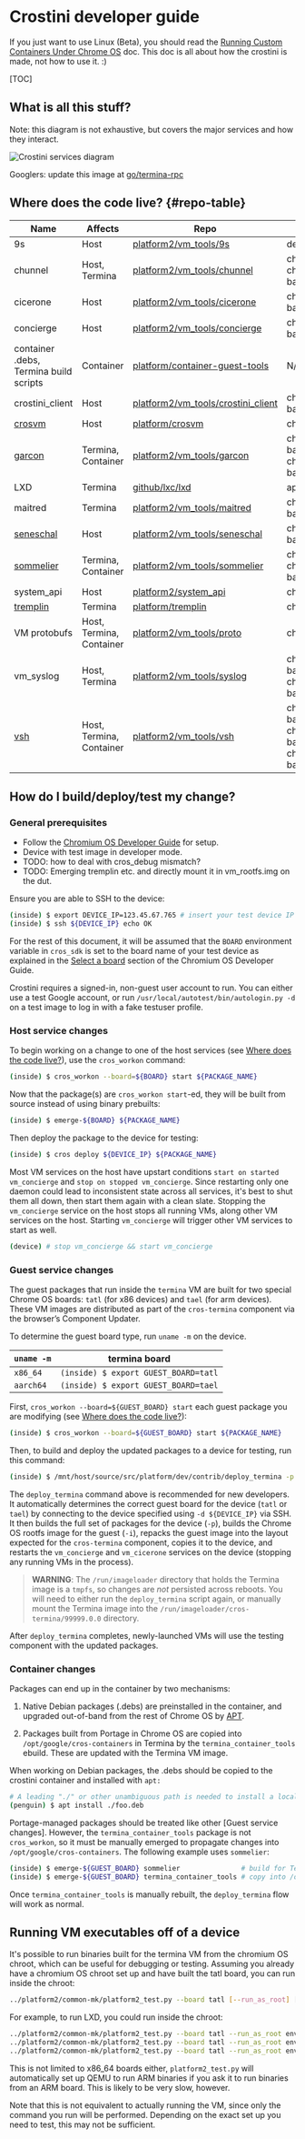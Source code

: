 # Crostini developer guide

If you just want to use Linux (Beta), you should read the [Running Custom
Containers Under Chrome OS](containers_and_vms.md) doc. This doc is all about
how the crostini is made, not how to use it. :)

[TOC]

## What is all this stuff?

Note: this diagram is not exhaustive, but covers the major services and how they
interact.

![Crostini services diagram](images/crostini_services.png)

Googlers: update this image at [go/termina-rpc]

## Where does the code live? {#repo-table}

| Name                                   | Affects                  | Repo                                 | ebuild                                                                                           |
|----------------------------------------|--------------------------|--------------------------------------|--------------------------------------------------------------------------------------------------|
| 9s                                     | Host                     | [platform2/vm_tools/9s]              | dev-rust/9s                                                                                      |
| chunnel                                | Host, Termina            | [platform2/vm_tools/chunnel]         | chromeos-base/chunnel, chromeos-base/termina_container_tools                                     |
| cicerone                               | Host                     | [platform2/vm_tools/cicerone]        | chromeos-base/vm_host_tools                                                                      |
| concierge                              | Host                     | [platform2/vm_tools/concierge]       | chromeos-base/vm_host_tools                                                                      |
| container .debs, Termina build scripts | Container                | [platform/container-guest-tools]     | N/A                                                                                              |
| crostini_client                        | Host                     | [platform2/vm_tools/crostini_client] | chromeos-base/crostini_client                                                                    |
| [crosvm]                               | Host                     | [platform/crosvm]                    | chromeos-base/crosvm                                                                             |
| [garcon]                               | Termina, Container       | [platform2/vm_tools/garcon]          | chromeos-base/vm_guest_tools, chromeos-base/termina_container_tools                              |
| LXD                                    | Termina                  | [github/lxc/lxd]                     | app-emulation/lxd                                                                                |
| maitred                                | Termina                  | [platform2/vm_tools/maitred]         | chromeos-base/vm_guest_tools                                                                     |
| [seneschal]                            | Host                     | [platform2/vm_tools/seneschal]       | chromeos-base/vm_host_tools                                                                      |
| [sommelier]                            | Termina, Container       | [platform2/vm_tools/sommelier]       | chromeos-base/sommelier, chromeos-base/termina_container_tools                                   |
| system_api                             | Host                     | [platform2/system_api]               | chromeos-base/system_api                                                                         |
| [tremplin]                             | Termina                  | [platform/tremplin]                  | chromeos-base/tremplin                                                                           |
| VM protobufs                           | Host, Termina, Container | [platform2/vm_tools/proto]           | chromeos-base/vm_protos                                                                          |
| vm_syslog                              | Host, Termina            | [platform2/vm_tools/syslog]          | chromeos-base/vm_guest_tools, chromeos-base/vm_host_tools                                        |
| [vsh]                                  | Host, Termina, Container | [platform2/vm_tools/vsh]             | chromeos-base/vm_host_tools, chromeos-base/vm_guest_tools, chromeos-base/termina_container_tools |

[crosvm]: https://chromium.googlesource.com/chromiumos/platform/crosvm/+/HEAD/README.md
[garcon]: https://chromium.googlesource.com/chromiumos/platform2/+/HEAD/vm_tools/garcon/README.md
[github/lxc/lxd]: https://github.com/lxc/lxd
[platform/container-guest-tools]: https://chromium.googlesource.com/chromiumos/containers/cros-container-guest-tools/
[platform/crosvm]: https://chromium.googlesource.com/chromiumos/platform/crosvm/
[platform/tremplin]: https://chromium.googlesource.com/chromiumos/platform/tremplin/
[platform2/system_api]: https://chromium.googlesource.com/chromiumos/platform2/+/HEAD/system_api
[platform2/vm_tools/9s]: https://chromium.googlesource.com/chromiumos/platform2/+/HEAD/vm_tools/9s
[platform2/vm_tools/chunnel]: https://chromium.googlesource.com/chromiumos/platform2/+/HEAD/vm_tools/chunnel
[platform2/vm_tools/cicerone]: https://chromium.googlesource.com/chromiumos/platform2/+/HEAD/vm_tools/cicerone
[platform2/vm_tools/concierge]: https://chromium.googlesource.com/chromiumos/platform2/+/HEAD/vm_tools/concierge
[platform2/vm_tools/crostini_client]: https://chromium.googlesource.com/chromiumos/platform2/+/HEAD/vm_tools/crostini_client
[platform2/vm_tools/garcon]: https://chromium.googlesource.com/chromiumos/platform2/+/HEAD/vm_tools/garcon
[platform2/vm_tools/maitred]: https://chromium.googlesource.com/chromiumos/platform2/+/HEAD/vm_tools/maitred
[platform2/vm_tools/proto]: https://chromium.googlesource.com/chromiumos/platform2/+/HEAD/vm_tools/proto
[platform2/vm_tools/seneschal]: https://chromium.googlesource.com/chromiumos/platform2/+/HEAD/vm_tools/seneschal
[platform2/vm_tools/sommelier]: https://chromium.googlesource.com/chromiumos/platform2/+/HEAD/vm_tools/sommelier
[platform2/vm_tools/syslog]: https://chromium.googlesource.com/chromiumos/platform2/+/HEAD/vm_tools/syslog
[platform2/vm_tools/vsh]: https://chromium.googlesource.com/chromiumos/platform2/+/HEAD/vm_tools/vsh
[seneschal]: https://chromium.googlesource.com/chromiumos/platform2/+/HEAD/vm_tools/seneschal/README.md
[sommelier]: https://chromium.googlesource.com/chromiumos/platform2/+/HEAD/vm_tools/sommelier/README.md
[tremplin]: https://chromium.googlesource.com/chromiumos/platform/tremplin/+/HEAD/README.md
[vsh]: https://chromium.googlesource.com/chromiumos/platform2/+/HEAD/vm_tools/vsh/README.md

## How do I build/deploy/test my change?

### General prerequisites

*   Follow the [Chromium OS Developer Guide](developer_guide.md) for setup.
*   Device with test image in developer mode.
*   TODO: how to deal with cros_debug mismatch?
*   TODO: Emerging tremplin etc. and directly mount it in vm_rootfs.img on the
    dut.

Ensure you are able to SSH to the device:

```bash
(inside) $ export DEVICE_IP=123.45.67.765 # insert your test device IP here
(inside) $ ssh ${DEVICE_IP} echo OK
```

For the rest of this document, it will be assumed that the `BOARD` environment
variable in `cros_sdk` is set to the board name of your test device as explained
in the [Select a board](developer_guide.md#Select-a-board)
section of the Chromium OS Developer Guide.

Crostini requires a signed-in, non-guest user account to run. You can either use
a test Google account, or run `/usr/local/autotest/bin/autologin.py -d` on a
test image to log in with a fake testuser profile.

### Host service changes

To begin working on a change to one of the host services (see
[Where does the code live?]), use the `cros_workon` command:

```bash
(inside) $ cros_workon --board=${BOARD} start ${PACKAGE_NAME}
```

Now that the package(s) are `cros_workon start`-ed, they will be built from
source instead of using binary prebuilts:

```bash
(inside) $ emerge-${BOARD} ${PACKAGE_NAME}
```

Then deploy the package to the device for testing:

```bash
(inside) $ cros deploy ${DEVICE_IP} ${PACKAGE_NAME}
```

Most VM services on the host have upstart conditions `start on started
vm_concierge` and `stop on stopped vm_concierge`. Since restarting only one
daemon could lead to inconsistent state across all services, it's best to shut
them all down, then start them again with a clean slate.
Stopping the `vm_concierge` service on the host stops all running VMs, along
other VM services on the host. Starting `vm_concierge` will trigger other
VM services to start as well.

```bash
(device) # stop vm_concierge && start vm_concierge
```

### Guest service changes

The guest packages that run inside the `termina` VM are built for two special
Chrome OS boards: `tatl` (for x86 devices) and `tael` (for arm devices).  These
VM images are distributed as part of the `cros-termina` component via the
browser’s Component Updater.

To determine the guest board type, run `uname -m` on the device.

| `uname -m` | termina board                        |
|------------|--------------------------------------|
| `x86_64`   | `(inside) $ export GUEST_BOARD=tatl` |
| `aarch64`  | `(inside) $ export GUEST_BOARD=tael` |

First, `cros_workon --board=${GUEST_BOARD} start` each guest package you are
modifying (see [Where does the code live?]):

```bash
(inside) $ cros_workon --board=${GUEST_BOARD} start ${PACKAGE_NAME}
```

Then, to build and deploy the updated packages to a device for testing, run this
command:

```bash
(inside) $ /mnt/host/source/src/platform/dev/contrib/deploy_termina -p -i -d ${DEVICE_IP}
```

The `deploy_termina` command above is recommended for new developers.  It
automatically determines the correct guest board for the device (`tatl` or
`tael`) by connecting to the device specified using `-d ${DEVICE_IP}` via SSH.
It then builds the full set of packages for the device (`-p`), builds the Chrome
OS rootfs image for the guest (`-i`), repacks the guest image into the layout
expected for the `cros-termina` component, copies it to the device, and restarts
the `vm_concierge` and `vm_cicerone` services on the device (stopping any
running VMs in the process).

> **WARNING**: The `/run/imageloader` directory that holds the Termina image is
> a `tmpfs`, so changes are *not* persisted across reboots. You will need to
> either run the `deploy_termina` script again, or manually mount the Termina
> image into the `/run/imageloader/cros-termina/99999.0.0` directory.

After `deploy_termina` completes, newly-launched VMs will use the testing
component with the updated packages.

### Container changes

Packages can end up in the container by two mechanisms:

1.  Native Debian packages (.debs) are preinstalled in the container, and
    upgraded out-of-band from the rest of Chrome OS by [APT].

2.  Packages built from Portage in Chrome OS are copied into
    `/opt/google/cros-containers` in Termina by the `termina_container_tools`
    ebuild. These are updated with the Termina VM image.

When working on Debian packages, the .debs should be copied to the crostini
container and installed with `apt:`

```bash
# A leading "./" or other unambiguous path is needed to install a local .deb.
(penguin) $ apt install ./foo.deb
```

Portage-managed packages should be treated like other [Guest service changes].
However, the `termina_container_tools` package is not `cros_workon`, so it
must be manually emerged to propagate changes into
`/opt/google/cros-containers`. The following example uses `sommelier`:

```bash
(inside) $ emerge-${GUEST_BOARD} sommelier               # build for Termina
(inside) $ emerge-${GUEST_BOARD} termina_container_tools # copy into /opt
```

Once `termina_container_tools` is manually rebuilt, the `deploy_termina` flow
will work as normal.

## Running VM executables off of a device

It's possible to run binaries built for the termina VM from the chromium OS
chroot, which can be useful for debugging or testing. Assuming you already have
a chromium OS chroot set up and have built the tatl board, you can run inside
the chroot:

```bash
../platform2/common-mk/platform2_test.py --board tatl [--run_as_root] [command to run]
```

For example, to run LXD, you could run inside the chroot:

```bash
../platform2/common-mk/platform2_test.py --board tatl --run_as_root env LXD_DIR=/path/to/lxd/data lxd
../platform2/common-mk/platform2_test.py --board tatl --run_as_root env LXD_DIR=/path/to/lxd/data lxd waitready
../platform2/common-mk/platform2_test.py --board tatl --run_as_root env LXD_DIR=/path/to/lxd/data lxc [lxc subcommands go here]
```

This is not limited to x86_64 boards either, `platform2_test.py` will
automatically set up QEMU to run ARM binaries if you ask it to run binaries from
an ARM board. This is likely to be very slow, however.

Note that this is not equivalent to actually running the VM, since only the
command you run will be performed. Depending on the exact set up you need to
test, this may not be sufficient.

[APT]: https://en.wikipedia.org/wiki/APT_(software)
[go/termina-rpc]: http://go/termina-rpc
[Where does the code live?]: #repo-table
